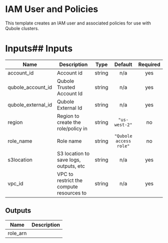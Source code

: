 # IAM User and Policies

This template creates an IAM user and associated policies for use with Qubole clusters.

# Inputs## Inputs

| Name | Description | Type | Default | Required |
|------|-------------|:----:|:-----:|:-----:|
| account\_id | Account id | string | n/a | yes |
| qubole\_account\_id | Qubole Trusted Account Id | string | n/a | yes |
| qubole\_external\_id | Qubole External Id | string | n/a | yes |
| region | Region to create the role/policy in | string | `"us-west-2"` | no |
| role\_name | Role name | string | `"Qubole access role"` | no |
| s3location | S3 location to save logs, outputs, etc | string | n/a | yes |
| vpc\_id | VPC to restrict the compute resources to | string | n/a | yes |

## Outputs

| Name | Description |
|------|-------------|
| role\_arn |  |

